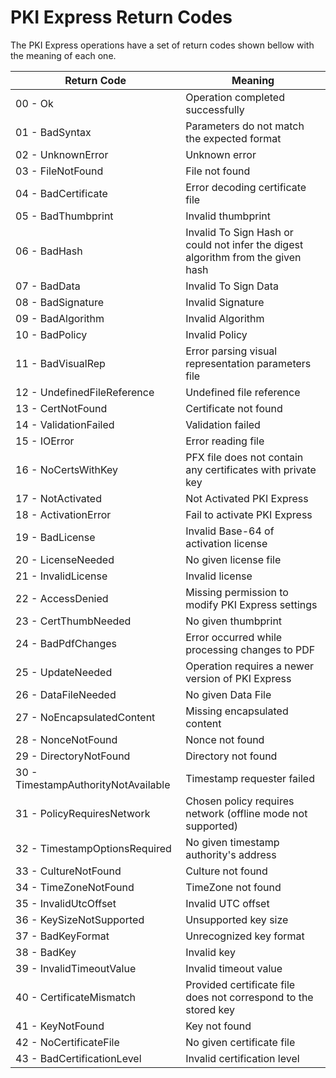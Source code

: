 # PKI Express Return Codes

The PKI Express operations have a set of return codes shown bellow with the meaning of each one.

| Return Code                         | Meaning                                                                          |
|-------------------------------------|----------------------------------------------------------------------------------|
| 00 - Ok                             | Operation completed successfully                                                 |
| 01 - BadSyntax                      | Parameters do not match the expected format                                      |
| 02 - UnknownError                   | Unknown error                                                                    |
| 03 - FileNotFound                   | File not found                                                                   |
| 04 - BadCertificate                 | Error decoding certificate file                                                  |
| 05 - BadThumbprint                  | Invalid thumbprint                                                               |
| 06 - BadHash                        | Invalid To Sign Hash or could not infer the digest algorithm from the given hash |
| 07 - BadData                        | Invalid To Sign Data                                                             |
| 08 - BadSignature                   | Invalid Signature                                                                |
| 09 - BadAlgorithm                   | Invalid Algorithm                                                                |
| 10 - BadPolicy                      | Invalid Policy                                                                   |
| 11 - BadVisualRep                   | Error parsing visual representation parameters file                              |
| 12 - UndefinedFileReference         | Undefined file reference                                                         |
| 13 - CertNotFound                   | Certificate not found                                                            |
| 14 - ValidationFailed               | Validation failed                                                                |
| 15 - IOError                        | Error reading file                                                               |
| 16 - NoCertsWithKey                 | PFX file does not contain any certificates with private key                      |
| 17 - NotActivated                   | Not Activated PKI Express                                                        |
| 18 - ActivationError                | Fail to activate PKI Express                                                     |
| 19 - BadLicense                     | Invalid Base-64 of activation license                                            |
| 20 - LicenseNeeded                  | No given license file                                                            |
| 21 - InvalidLicense                 | Invalid license                                                                  |
| 22 - AccessDenied                   | Missing permission to modify PKI Express settings                                |
| 23 - CertThumbNeeded                | No given thumbprint                                                              |
| 24 - BadPdfChanges                  | Error occurred while processing changes to PDF                                   |
| 25 - UpdateNeeded                   | Operation requires a newer version of PKI Express                                |
| 26 - DataFileNeeded                 | No given Data File                                                               |
| 27 - NoEncapsulatedContent          | Missing encapsulated content                                                     |
| 28 - NonceNotFound                  | Nonce not found                                                                  |
| 29 - DirectoryNotFound              | Directory not found                                                              |
| 30 - TimestampAuthorityNotAvailable | Timestamp requester failed                                                       |
| 31 - PolicyRequiresNetwork          | Chosen policy requires network (offline mode not supported)                      |
| 32 - TimestampOptionsRequired       | No given timestamp authority's address                                           |
| 33 - CultureNotFound                | Culture not found                                                                |
| 34 - TimeZoneNotFound               | TimeZone not found                                                               |
| 35 - InvalidUtcOffset               | Invalid UTC offset                                                               |
| 36 - KeySizeNotSupported            | Unsupported key size                                                             |
| 37 - BadKeyFormat                   | Unrecognized key format                                                          |
| 38 - BadKey                         | Invalid key                                                                      |
| 39 - InvalidTimeoutValue            | Invalid timeout value                                                            |
| 40 - CertificateMismatch            | Provided certificate file does not correspond to the stored key                  |
| 41 - KeyNotFound                    | Key not found                                                                    |
| 42 - NoCertificateFile              | No given certificate file                                                        |
| 43 - BadCertificationLevel          | Invalid certification level                                                      |
